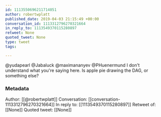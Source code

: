 ```yaml
---
id: 1113550696211714051
author: robertwplatt
published_date: 2019-04-03 21:15:49 +00:00
conversation_id: 1113312796270321664
in_reply_to: 1113549370115280897
retweet: None
quoted_tweet: None
type: tweet
tags:

---
```


@yudapearl @Jabaluck @maximananyev @PHuenermund I don't understand what you're saying here.  Is apple pie drawing the DAG, or something else?

### Metadata

Author: [[@robertwplatt]]
Conversation: [[conversation-1113312796270321664]]
In reply to: [[1113549370115280897]]
Retweet of: [[None]]
Quoted tweet: [[None]]
